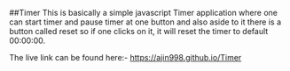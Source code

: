 ##Timer
This is basically a simple javascript Timer application where one can start timer and pause timer at one button and also aside to it there is a button called 
reset so if one clicks on it, it will reset the timer to default 00:00:00.

The live link can be found here:-   https://ajin998.github.io/Timer
